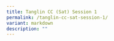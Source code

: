 ```yaml
---
title: Tanglin CC (Sat) Session 1
permalink: /tanglin-cc-sat-session-1/
variant: markdown
description: ""
---
```

